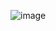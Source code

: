 ![image](https://github.com/MarinaaBogdanova/DZ7_Docker/assets/152791513/2e8575d0-4c92-4275-875e-926af0502b1c)
